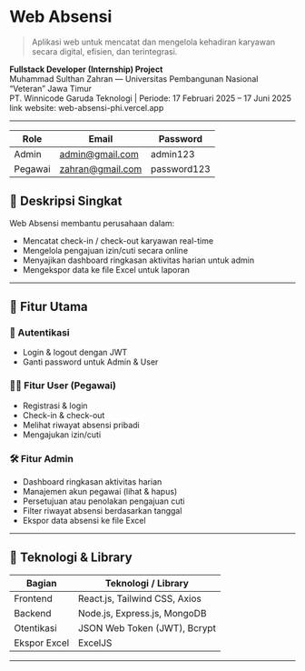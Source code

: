 # Web Absensi

> Aplikasi web untuk mencatat dan mengelola kehadiran karyawan secara digital, efisien, dan terintegrasi.

**Fullstack Developer (Internship) Project**  
Muhammad Sulthan Zahran — Universitas Pembangunan Nasional “Veteran” Jawa Timur  
PT. Winnicode Garuda Teknologi | Periode: 17 Februari 2025 – 17 Juni 2025
link website: web-absensi-phi.vercel.app

---

| Role    | Email                                       | Password    |
| ------- | ------------------------------------------- | ----------- |
| Admin   | [admin@gmail.com](mailto:admin@gmail.com)   | admin123    |
| Pegawai | [zahran@gmail.com](mailto:zahran@gmail.com) | password123 |

## 📌 Deskripsi Singkat

Web Absensi membantu perusahaan dalam:

- Mencatat check-in / check-out karyawan real-time  
- Mengelola pengajuan izin/cuti secara online  
- Menyajikan dashboard ringkasan aktivitas harian untuk admin  
- Mengekspor data ke file Excel untuk laporan

---

## 🎯 Fitur Utama

### 🔐 Autentikasi

- Login & logout dengan JWT  
- Ganti password untuk Admin & User  

### 👨‍💼 Fitur User (Pegawai)

- Registrasi & login  
- Check-in & check-out  
- Melihat riwayat absensi pribadi  
- Mengajukan izin/cuti  

### 🛠️ Fitur Admin

- Dashboard ringkasan aktivitas harian  
- Manajemen akun pegawai (lihat & hapus)  
- Persetujuan atau penolakan pengajuan cuti  
- Filter riwayat absensi berdasarkan tanggal  
- Ekspor data absensi ke file Excel  

---

## 🧰 Teknologi & Library

| Bagian        | Teknologi / Library               |
| ------------- | --------------------------------- |
| Frontend      | React.js, Tailwind CSS, Axios     |
| Backend       | Node.js, Express.js, MongoDB      |
| Otentikasi    | JSON Web Token (JWT), Bcrypt      |
| Ekspor Excel  | ExcelJS                           |

---


